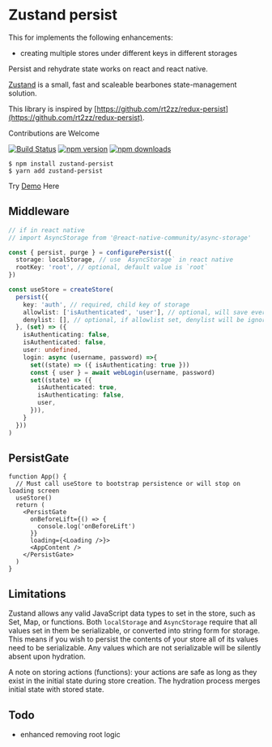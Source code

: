 # Zustand persist

This for implements the following enhancements:

- creating multiple stores under different keys in different storages

Persist and rehydrate state works on react and react native.

[Zustand](https://github.com/react-spring/zustand) is a small, fast and scaleable bearbones state-management solution.

This library is inspired by [https://github.com/rt2zz/redux-persist](https://github.com/rt2zz/redux-persist).

Contributions are Welcome

[![Build Status](https://travis-ci.org/roadmanfong/zustand-persist.svg?branch=master)](https://travis-ci.org/roadmanfong/zustand-persist) [![npm version](https://img.shields.io/npm/v/zustand-persist.svg?style=flat-square)](https://www.npmjs.com/package/zustand-persist) [![npm downloads](https://img.shields.io/npm/dm/zustand-persist.svg?style=flat-square)](https://www.npmjs.com/package/zustand-persist)

```cli
$ npm install zustand-persist
$ yarn add zustand-persist
```

Try [Demo](https://codesandbox.io/s/zustand-persist-example-5u3ry?file=/src/App.js) Here

## Middleware

```ts
// if in react native
// import AsyncStorage from '@react-native-community/async-storage'

const { persist, purge } = configurePersist({
  storage: localStorage, // use `AsyncStorage` in react native
  rootKey: 'root', // optional, default value is `root`
})

const useStore = createStore(
  persist({
    key: 'auth', // required, child key of storage
    allowlist: ['isAuthenticated', 'user'], // optional, will save everything if allowlist is undefined
    denylist: [], // optional, if allowlist set, denylist will be ignored
  }, (set) => ({
    isAuthenticating: false,
    isAuthenticated: false,
    user: undefined,
    login: async (username, password) =>{
      set((state) => ({ isAuthenticating: true }))
      const { user } = await webLogin(username, password)
      set((state) => ({
        isAuthenticated: true,
        isAuthenticating: false,
        user,
      })),
    }
  }))
)
```

## PersistGate

```tsx
function App() {
  // Must call useStore to bootstrap persistence or will stop on loading screen
  useStore()
  return (
    <PersistGate
      onBeforeLift={() => {
        console.log('onBeforeLift')
      }}
      loading={<Loading />}>
      <AppContent />
    </PersistGate>
  )
}
```

## Limitations

Zustand allows any valid JavaScript data types to set in the store, such as Set, Map, or functions. Both `localStorage` and `AsyncStorage` require that all values set in them be serializable, or converted into string form for storage. This means if you wish to persist the contents of your store all of its values need to be serializable. Any values which are not serializable will be silently absent upon hydration.

A note on storing actions (functions): your actions are safe as long as they exist in the initial state during store creation. The hydration process merges initial state with stored state.

## Todo

- enhanced removing root logic
